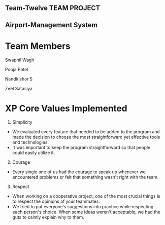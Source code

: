 ## Team-Twelve TEAM PROJECT

## Airport-Management System

# Team Members

Swapnil Wagh

Pooja Patel

Nandkishor S

Zeel Satasiya

# XP Core Values Implemented

1. Simplicity

- We evaluated every feature that needed to be added to the program and made the decision to choose the most straightforward yet effective tools and technologies.
- It was important to keep the program straightforward so that people could easily utilize it.

2. Courage

- Every single one of us had the courage to speak up whenever we encountered problems or felt that something wasn't right with the team.

3. Respect

- When working on a cooperative project, one of the most crucial things is to respect the opinions of your teammates.
- We tried to put everyone's suggestions into practice while respecting each person's choice. When some ideas weren't acceptable, we had the guts to calmly explain why to them.
